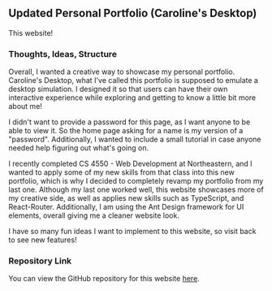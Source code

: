 ## Updated Personal Portfolio (Caroline's Desktop)

This website!

### Thoughts, Ideas, Structure

Overall, I wanted a creative way to showcase my personal portfolio. Caroline's Desktop, what I've called this portfolio is supposed to emulate a desktop simulation. I designed it so that users can have their own interactive experience while exploring and getting to know a little bit more about me!

I didn't want to provide a password for this page, as I want anyone to be able to view it. So the home page asking for a name is my version of a "password". Additionally, I wanted to include a small tutorial in case anyone needed help figuring out what's going on.

I recently completed CS 4550 - Web Development at Northeastern, and I wanted to apply some of my new skills from that class into this new portfolio, which is why I decided to completely revamp my portfolio from my last one. Although my last one worked well, this website showcases more of my creative side, as well as applies new skills such as TypeScript, and React-Router. Additionally, I am using the Ant Design framework for UI elements, overall giving me a cleaner website look.

I have so many fun ideas I want to implement to this website, so visit back to see new features!

### Repository Link

You can view the GitHub repository for this website [here](https://github.com/carolinetpham/carolines-updated-website).
